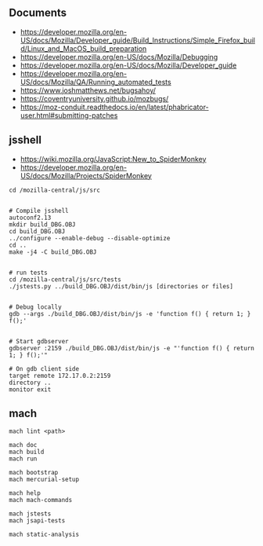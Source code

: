## Documents

- https://developer.mozilla.org/en-US/docs/Mozilla/Developer_guide/Build_Instructions/Simple_Firefox_build/Linux_and_MacOS_build_preparation
- https://developer.mozilla.org/en-US/docs/Mozilla/Debugging
- https://developer.mozilla.org/en-US/docs/Mozilla/Developer_guide
- https://developer.mozilla.org/en-US/docs/Mozilla/QA/Running_automated_tests
- https://www.joshmatthews.net/bugsahoy/
- https://coventryuniversity.github.io/mozbugs/
- https://moz-conduit.readthedocs.io/en/latest/phabricator-user.html#submitting-patches


## jsshell

- https://wiki.mozilla.org/JavaScript:New_to_SpiderMonkey
- https://developer.mozilla.org/en-US/docs/Mozilla/Projects/SpiderMonkey

```shell
cd /mozilla-central/js/src


# Compile jsshell
autoconf2.13
mkdir build_DBG.OBJ
cd build_DBG.OBJ
../configure --enable-debug --disable-optimize
cd ..
make -j4 -C build_DBG.OBJ


# run tests
cd /mozilla-central/js/src/tests
./jstests.py ../build_DBG.OBJ/dist/bin/js [directories or files]


# Debug locally
gdb --args ./build_DBG.OBJ/dist/bin/js -e 'function f() { return 1; } f();'


# Start gdbserver
gdbserver :2159 ./build_DBG.OBJ/dist/bin/js -e "'function f() { return 1; } f();'"

# On gdb client side
target remote 172.17.0.2:2159
directory ..
monitor exit
```


## mach

```shell
mach lint <path>

mach doc
mach build
mach run

mach bootstrap
mach mercurial-setup

mach help
mach mach-commands

mach jstests
mach jsapi-tests

mach static-analysis
```

